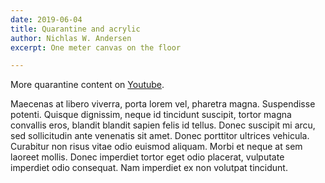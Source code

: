 ```yaml
---
date: 2019-06-04
title: Quarantine and acrylic
author: Nichlas W. Andersen
excerpt: One meter canvas on the floor

---
```


More quarantine content on [Youtube](https://youtu.be/e2weJj34sms).

Maecenas at libero viverra, porta lorem vel, pharetra magna. Suspendisse potenti. Quisque dignissim, neque id tincidunt suscipit, tortor magna convallis eros, blandit blandit sapien felis id tellus. Donec suscipit mi arcu, sed sollicitudin ante venenatis sit amet. Donec porttitor ultrices vehicula. Curabitur non risus vitae odio euismod aliquam. Morbi et neque at sem laoreet mollis. Donec imperdiet tortor eget odio placerat, vulputate imperdiet odio consequat. Nam imperdiet ex non volutpat tincidunt.